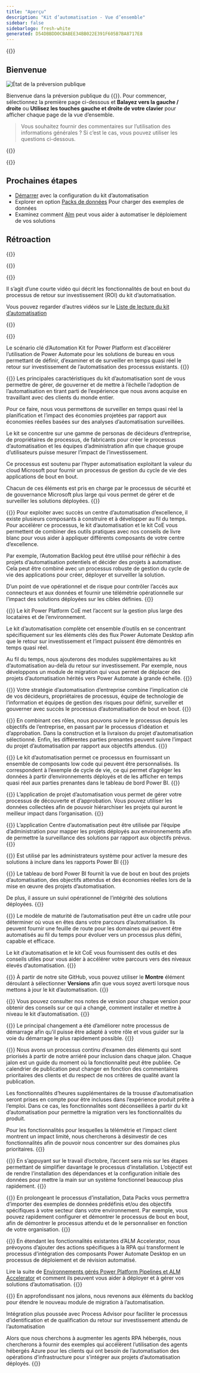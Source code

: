 ```yaml
---
title: "Aperçu"
description: "Kit d’automatisation - Vue d’ensemble"
sidebar: false
sidebarlogo: fresh-white
generated: D54DBBDD0CBABEE34BB022E391F605B7BA8717E8
---
```


<div class="optional">

{{<toc>}}

## Bienvenue

![État de la préversion publique](/images/illustrations/status-public-preview.svg)

Bienvenue dans la préversion publique du {{<product-name>}}. Pour commencer, sélectionnez la première page ci-dessous et **Balayez vers la gauche / droite** ou **Utilisez les touches gauche et droite de votre clavier** pour afficher chaque page de la vue d’ensemble.

> Vous souhaitez fournir des commentaires sur l’utilisation des informations générales ? Si c’est le cas, vous pouvez utiliser les questions ci-dessous.

</div>

{{<presentation slides="0,1,2,3,4,5,6,7,8,9,10,11,12,13,14,15,16,17,18,19,20">}}

<div class="optional">

{{<presentationStyles>}}

## Prochaines étapes

- [Démarrer](/fr/get-started) avec la configuration du kit d’automatisation
- Explorer en option [Packs de données](/fr/features/datapacks) Pour charger des exemples de données
- Examinez comment [Alm](/fr/features/alm) peut vous aider à automatiser le déploiement de vos solutions

## Rétroaction

{{<questions name="/content/fr/overview.json" completed="Merci de nous avoir fait part de vos commentaires" showNavigationButtons="false" locale="fr">}}

</div>

{{<slideStyles>}}

{{<slide id="slide0" audio="" description="Overview Video" video="VNC0PWBTRwA">}}

Il s’agit d’une courte vidéo qui décrit les fonctionnalités de bout en bout du processus de retour sur investissement (ROI) du kit d’automatisation.

Vous pouvez regarder d’autres vidéos sur le [Liste de lecture du kit d’automatisation](https://www.youtube.com/playlist?list=PLi9EhCY4z99VlRg4j7D1Or6XfXbUcEWZy)

{{</slide>}}

{{<slide  id="slide1" audio="overview/Slide01.mp3" description="Automation Kit Overview" image="overview/Slide01.SVG" >}}

Le scénario clé d’Automation Kit for Power Platform est d’accélérer l’utilisation de Power Automate pour les solutions de bureau en vous permettant de définir, d’examiner et de surveiller en temps quasi réel le retour sur investissement de l’automatisation des processus existants.
{{</slide>}}

{{<slide  id="slide2" audio="overview/Slide02.mp3" description="Automation Kit Features" image="overview/Slide02.SVG" >}}
Les principales caractéristiques du kit d’automatisation sont de vous permettre de gérer, de gouverner et de mettre à l’échelle l’adoption de l’automatisation en tirant parti de l’expérience que nous avons acquise en travaillant avec des clients du monde entier.

Pour ce faire, nous vous permettons de surveiller en temps quasi réel la planification et l’impact des économies projetées par rapport aux économies réelles basées sur des analyses d’automatisation surveillées.

Le kit se concentre sur une gamme de personas de décideurs d’entreprise, de propriétaires de processus, de fabricants pour créer le processus d’automatisation et les équipes d’administration afin que chaque groupe d’utilisateurs puisse mesurer l’impact de l’investissement.

Ce processus est soutenu par l’hyper automatisation exploitant la valeur du cloud Microsoft pour fournir un processus de gestion du cycle de vie des applications de bout en bout.

Chacun de ces éléments est pris en charge par le processus de sécurité et de gouvernance Microsoft plus large qui vous permet de gérer et de surveiller les solutions déployées.
{{</slide>}}

{{<slide  id="slide3" audio="overview/Slide03.mp3" description="Automation Center of Excellence Overview" image="overview/Slide03.SVG" >}}
Pour exploiter avec succès un centre d’automatisation d’excellence, il existe plusieurs composants à construire et à développer au fil du temps. Pour accélérer ce processus, le kit d’automatisation et le kit CoE vous permettent de combiner des outils pratiques avec nos conseils de livre blanc pour vous aider à appliquer différents composants de votre centre d’excellence.

Par exemple, l’Automation Backlog peut être utilisé pour réfléchir à des projets d’automatisation potentiels et décider des projets à automatiser. Cela peut être combiné avec un processus robuste de gestion du cycle de vie des applications pour créer, déployer et surveiller la solution.

D’un point de vue opérationnel et de risque pour contrôler l’accès aux connecteurs et aux données et fournir une télémétrie opérationnelle sur l’impact des solutions déployées sur les cibles définies.
{{</slide>}}

{{<slide  id="slide4" audio="overview/Slide04.mp3" description="Automation Kit vs CoE Kit" image="overview/Slide04.SVG" >}}
Le kit Power Platform CoE met l’accent sur la gestion plus large des locataires et de l’environnement.

Le kit d’automatisation complète cet ensemble d’outils en se concentrant spécifiquement sur les éléments clés des flux Power Automate Desktop afin que le retour sur investissement et l’impact puissent être démontrés en temps quasi réel.

Au fil du temps, nous ajouterons des modules supplémentaires au kit d’automatisation au-delà du retour sur investissement. Par exemple, nous développons un module de migration qui vous permet de déplacer des projets d’automatisation hérités vers Power Automate à grande échelle.
{{</slide>}}

{{<slide  id="slide5" audio="overview/Slide05.mp3" description="Corporate Automation Strategy" image="overview/Slide05.SVG" >}}
Votre stratégie d’automatisation d’entreprise combine l’implication clé de vos décideurs, propriétaires de processus, équipe de technologie de l’information et équipes de gestion des risques pour définir, surveiller et gouverner avec succès le processus d’automatisation de bout en bout.
{{</slide>}}

{{<slide  id="slide6" audio="overview/Slide06.mp3" description="Corporate Automation Strategy" image="overview/Slide06.SVG" >}}
En combinant ces rôles, nous pouvons suivre le processus depuis les objectifs de l’entreprise, en passant par le processus d’idéation et d’approbation. Dans la construction et la livraison du projet d’automatisation sélectionné. Enfin, les différentes parties prenantes peuvent suivre l’impact du projet d’automatisation par rapport aux objectifs attendus.
{{</slide>}}

{{<slide  id="slide7" audio="overview/Slide07.mp3" description="Leveraging Automation Kit" image="overview/Slide07.SVG" >}}
Le kit d’automatisation permet ce processus en fournissant un ensemble de composants low code qui peuvent être personnalisés. Ils correspondent à l’exemple de cycle de vie, ce qui permet d’agréger les données à partir d’environnements déployés et de les afficher en temps quasi réel aux parties prenantes dans le tableau de bord Power BI.
{{</slide>}}

{{<slide  id="slide8" audio="overview/Slide08.mp3" description="Automation Projects" image="overview/Slide08.SVG" >}}
L’application de projet d’automatisation vous permet de gérer votre processus de découverte et d’approbation. Vous pouvez utiliser les données collectées afin de pouvoir hiérarchiser les projets qui auront le meilleur impact dans l’organisation.
{{</slide>}}

{{<slide  id="slide9" audio="overview/Slide09.mp3" description="Automation Center" image="overview/Slide09.SVG" >}}
L’application Centre d’automatisation peut être utilisée par l’équipe d’administration pour mapper les projets déployés aux environnements afin de permettre la surveillance des solutions par rapport aux objectifs prévus.
{{</slide>}}

{{<slide  id="slide10" audio="overview/Slide10.mp3" description="Automation Solution Manager" image="overview/Slide10.SVG" >}}
Est utilisé par les administrateurs système pour activer la mesure des solutions à inclure dans les rapports Power BI
{{</slide>}}

{{<slide  id="slide11" audio="overview/Slide11.mp3" description="Power BI Dashboard" image="overview/Slide11.SVG" >}}
Le tableau de bord Power BI fournit la vue de bout en bout des projets d’automatisation, des objectifs attendus et des économies réelles lors de la mise en œuvre des projets d’automatisation.

De plus, il assure un suivi opérationnel de l’intégrité des solutions déployées.
{{</slide>}}

{{<slide  id="slide12" audio="overview/Slide12.mp3" description="Automation Maturity Model" image="overview/Slide12.SVG" >}}
Le modèle de maturité de l’automatisation peut être un cadre utile pour déterminer où vous en êtes dans votre parcours d’automatisation. Ils peuvent fournir une feuille de route pour les domaines qui peuvent être automatisés au fil du temps pour évoluer vers un processus plus défini, capable et efficace.

Le kit d’automatisation et le kit CoE vous fournissent des outils et des conseils utiles pour vous aider à accélérer votre parcours vers des niveaux élevés d’automatisation.
{{</slide>}}

{{<slide  id="slide13" audio="overview/Slide13.mp3" description="Monitor Automation Kit Releases" image="overview/Slide13.SVG" >}}
À partir de notre site GitHub, vous pouvez utiliser le **Montre** élément déroulant à sélectionner **Versions** afin que vous soyez averti lorsque nous mettons à jour le kit d’automatisation.
{{</slide>}}

{{<slide  id="slide14" audio="overview/Slide14.mp3" description="Automation Kit Release" image="overview/Slide14-Nov2022.SVG" >}}
Vous pouvez consulter nos notes de version pour chaque version pour obtenir des conseils sur ce qui a changé, comment installer et mettre à niveau le kit d’automatisation.
{{</slide>}}

{{<slide  id="slide15" audio="overview/Slide15.mp3" description="Automation Kit Getting Started" image="overview/Slide15.SVG" >}}
Le principal changement a été d’améliorer notre processus de démarrage afin qu’il puisse être adapté à votre rôle et vous guider sur la voie du démarrage le plus rapidement possible.
{{</slide>}}

{{<slide  id="slide16" audio="overview/Slide16.mp3" description="What's Next" image="overview/Slide16.SVG" >}}
Nous avons un processus continu d’examen des éléments qui sont priorisés à partir de notre arriéré pour inclusion dans chaque jalon. Chaque jalon est un guide du moment où la fonctionnalité peut être publiée. Ce calendrier de publication peut changer en fonction des commentaires prioritaires des clients et du respect de nos critères de qualité avant la publication.

Les fonctionnalités d’heures supplémentaires de la trousse d’automatisation seront prises en compte pour être incluses dans l’expérience produit prête à l’emploi. Dans ce cas, les fonctionnalités sont déconseillées à partir du kit d’automatisation pour permettre la migration vers les fonctionnalités du produit.

Pour les fonctionnalités pour lesquelles la télémétrie et l’impact client montrent un impact limité, nous chercherons à désinvestir de ces fonctionnalités afin de pouvoir nous concentrer sur des domaines plus prioritaires.
{{</slide>}}

{{<slide  id="slide17" audio="overview/Slide17.mp3" description="Simplifying the Install Process" image="overview/Slide17.SVG" >}}
En s’appuyant sur le travail d’octobre, l’accent sera mis sur les étapes permettant de simplifier davantage le processus d’installation. L’objectif est de rendre l’installation des dépendances et la configuration initiale des données pour mettre la main sur un système fonctionnel beaucoup plus rapidement.
{{</slide>}}

{{<slide  id="slide18" audio="overview/Slide18.mp3" description="Sample Data" image="overview/Slide18.SVG" >}}
En prolongeant le processus d’installation, Data Packs vous permettra d’importer des exemples de données prédéfinis et/ou des objectifs spécifiques à votre secteur dans votre environnement. Par exemple, vous pouvez rapidement configurer et démontrer le processus de bout en bout, afin de démontrer le processus attendu et de le personnaliser en fonction de votre organisation.
{{</slide>}}

{{<slide  id="slide19" audio="overview/Slide19.mp3" description="End to end ALM" image="overview/Slide19.SVG" >}}
En étendant les fonctionnalités existantes d’ALM Accelerator, nous prévoyons d’ajouter des actions spécifiques à la RPA qui transforment le processus d’intégration des composants Power Automate Desktop en un processus de déploiement et de révision automatisé.

Lire la suite de [Environnements gérés Power Platform Pipelines et ALM Accelerator](/fr/features/alm) et comment ils peuvent vous aider à déployer et à gérer vos solutions d’automatisation.
{{</slide>}}

{{<slide  id="slide20" audio="overview/Slide20.mp3" description="Futures" image="overview/Slide20.SVG" >}}
En approfondissant nos jalons, nous revenons aux éléments du backlog pour étendre le nouveau module de migration à l’automatisation.

Intégration plus poussée avec Process Advisor pour faciliter le processus d’identification et de qualification du retour sur investissement attendu de l’automatisation

Alors que nous cherchons à augmenter les agents RPA hébergés, nous chercherons à fournir des exemples qui accélèrent l’utilisation des agents hébergés Azure pour les clients qui ont besoin de l’automatisation des opérations d’infrastructure pour s’intégrer aux projets d’automatisation déployés.
{{</slide>}}
